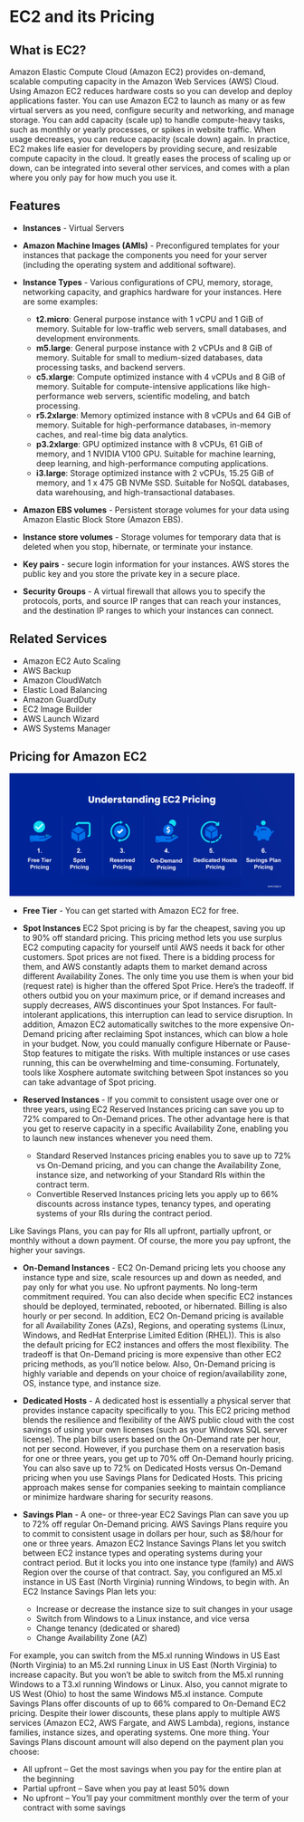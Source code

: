# EC2 and its Pricing

## What is EC2?

Amazon Elastic Compute Cloud (Amazon EC2) provides on-demand, scalable computing capacity in the Amazon Web Services (AWS) Cloud. Using Amazon EC2 reduces hardware costs so you can develop and deploy applications faster. You can use Amazon EC2 to launch as many or as few virtual servers as you need, configure security and networking, and manage storage. You can add capacity (scale up) to handle compute-heavy tasks, such as monthly or yearly processes, or spikes in website traffic. When usage decreases, you can reduce capacity (scale down) again. In practice, EC2 makes life easier for developers by providing secure, and resizable compute capacity in the cloud. It greatly eases the process of scaling up or down, can be integrated into several other services, and comes with a plan where you only pay for how much you use it.

## Features

- **Instances** - Virtual Servers
- **Amazon Machine Images (AMIs)** - Preconfigured templates for your instances that package the components you need for your server (including the operating system and additional software).
- **Instance Types** - Various configurations of CPU, memory, storage, networking capacity, and graphics hardware for your instances. Here are some examples:

  - **t2.micro**: General purpose instance with 1 vCPU and 1 GiB of memory. Suitable for low-traffic web servers, small databases, and development environments.
  - **m5.large**: General purpose instance with 2 vCPUs and 8 GiB of memory. Suitable for small to medium-sized databases, data processing tasks, and backend servers.
  - **c5.xlarge**: Compute optimized instance with 4 vCPUs and 8 GiB of memory. Suitable for compute-intensive applications like high-performance web servers, scientific modeling, and batch processing.
  - **r5.2xlarge**: Memory optimized instance with 8 vCPUs and 64 GiB of memory. Suitable for high-performance databases, in-memory caches, and real-time big data analytics.
  - **p3.2xlarge**: GPU optimized instance with 8 vCPUs, 61 GiB of memory, and 1 NVIDIA V100 GPU. Suitable for machine learning, deep learning, and high-performance computing applications.
  - **i3.large**: Storage optimized instance with 2 vCPUs, 15.25 GiB of memory, and 1 x 475 GB NVMe SSD. Suitable for NoSQL databases, data warehousing, and high-transactional databases.
- **Amazon EBS volumes** - Persistent storage volumes for your data using Amazon Elastic Block Store (Amazon EBS).
- **Instance store volumes** - Storage volumes for temporary data that is deleted when you stop, hibernate, or terminate your instance.
- **Key pairs** - secure login information for your instances. AWS stores the public key and you store the private key in a secure place.
- **Security Groups** - A virtual firewall that allows you to specify the protocols, ports, and source IP ranges that can reach your instances, and the destination IP ranges to which your instances can connect.

## Related Services

- Amazon EC2 Auto Scaling
- AWS Backup
- Amazon CloudWatch
- Elastic Load Balancing
- Amazon GuardDuty
- EC2 Image Builder
- AWS Launch Wizard
- AWS Systems Manager

## Pricing for Amazon EC2

![](img/AEP/AEP-01.png)

- **Free Tier** - You can get started with Amazon EC2 for free.
- **Spot Instances** EC2 Spot pricing is by far the cheapest, saving you up to 90% off standard pricing. This pricing method lets you use surplus EC2 computing capacity for yourself until AWS needs it back for other customers.
  Spot prices are not fixed. There is a bidding process for them, and AWS constantly adapts them to market demand across different Availability Zones. The only time you use them is when your bid (request rate) is higher than the offered Spot Price.
  Here’s the tradeoff. If others outbid you on your maximum price, or if demand increases and supply decreases, AWS discontinues your Spot Instances. For fault-intolerant applications, this interruption can lead to service disruption.
  In addition, Amazon EC2 automatically switches to the more expensive On-Demand pricing after reclaiming Spot instances, which can blow a hole in your budget.
  Now, you could manually configure Hibernate or Pause-Stop features to mitigate the risks. With multiple instances or use cases running, this can be overwhelming and time-consuming. Fortunately, tools like Xosphere automate switching between Spot instances so you can take advantage of Spot pricing.

- **Reserved Instances** - If you commit to consistent usage over one or three years, using EC2 Reserved Instances pricing can save you up to 72% compared to On-Demand prices. The other advantage here is that you get to reserve capacity in a specific Availability Zone, enabling you to launch new instances whenever you need them.
  - Standard Reserved Instances pricing enables you to save up to 72% vs On-Demand pricing, and you can change the Availability Zone, instance size, and networking of your Standard RIs within the contract term.
  - Convertible Reserved Instances pricing lets you apply up to 66% discounts across instance types, tenancy types, and operating systems of your RIs during the contract period.

Like Savings Plans, you can pay for RIs all upfront, partially upfront, or monthly without a down payment. Of course, the more you pay upfront, the higher your savings.

- **On-Demand Instances** - EC2 On-Demand pricing lets you choose any instance type and size, scale resources up and down as needed, and pay only for what you use. No upfront payments. No long-term commitment required. You can also decide when specific EC2 instances should be deployed, terminated, rebooted, or hibernated. Billing is also hourly or per second. In addition, EC2 On-Demand pricing is available for all Availability Zones (AZs), Regions, and operating systems (Linux, Windows, and RedHat Enterprise Limited Edition (RHEL)). This is also the default pricing for EC2 instances and offers the most flexibility. The tradeoff is that On-Demand pricing is more expensive than other EC2 pricing methods, as you’ll notice below. Also, On-Demand pricing is highly variable and depends on your choice of region/availability zone, OS, instance type, and instance size.

- **Dedicated Hosts** - A dedicated host is essentially a physical server that provides instance capacity specifically to you. This EC2 pricing method blends the resilience and flexibility of the AWS public cloud with the cost savings of using your own licenses (such as your Windows SQL server license).
  The plan bills users based on the On-Demand rate per hour, not per second. However, if you purchase them on a reservation basis for one or three years, you get up to 70% off On-Demand hourly pricing.
  You can also save up to 72% on Dedicated Hosts versus On-Demand pricing when you use Savings Plans for Dedicated Hosts.
  This pricing approach makes sense for companies seeking to maintain compliance or minimize hardware sharing for security reasons.

- **Savings Plan** - A one- or three-year EC2 Savings Plan can save you up to 72% off regular On-Demand pricing. AWS Savings Plans require you to commit to consistent usage in dollars per hour, such as $8/hour for one or three years. Amazon EC2 Instance Savings Plans let you switch between EC2 instance types and operating systems during your contract period. But it locks you into one instance type (family) and AWS Region over the course of that contract. Say, you configured an M5.xl instance in US East (North Virginia) running Windows, to begin with. An EC2 Instance Savings Plan lets you:
  - Increase or decrease the instance size to suit changes in your usage
  - Switch from Windows to a Linux instance, and vice versa
  - Change tenancy (dedicated or shared)
  - Change Availability Zone (AZ)

For example, you can switch from the M5.xl running Windows in US East (North Virginia) to an M5.2xl running Linux in US East (North Virginia) to increase capacity. But you won’t be able to switch from the M5.xl running Windows to a T3.xl running Windows or Linux. Also, you cannot migrate to US West (Ohio) to host the same Windows M5.xl instance.
Compute Savings Plans offer discounts of up to 66% compared to On-Demand EC2 pricing.
Despite their lower discounts, these plans apply to multiple AWS services (Amazon EC2, AWS Fargate, and AWS Lambda), regions, instance families, instance sizes, and operating systems.
One more thing. Your Savings Plans discount amount will also depend on the payment plan you choose:

- All upfront – Get the most savings when you pay for the entire plan at the beginning
- Partial upfront – Save when you pay at least 50% down
- No upfront – You’ll pay your commitment monthly over the term of your contract with some savings
